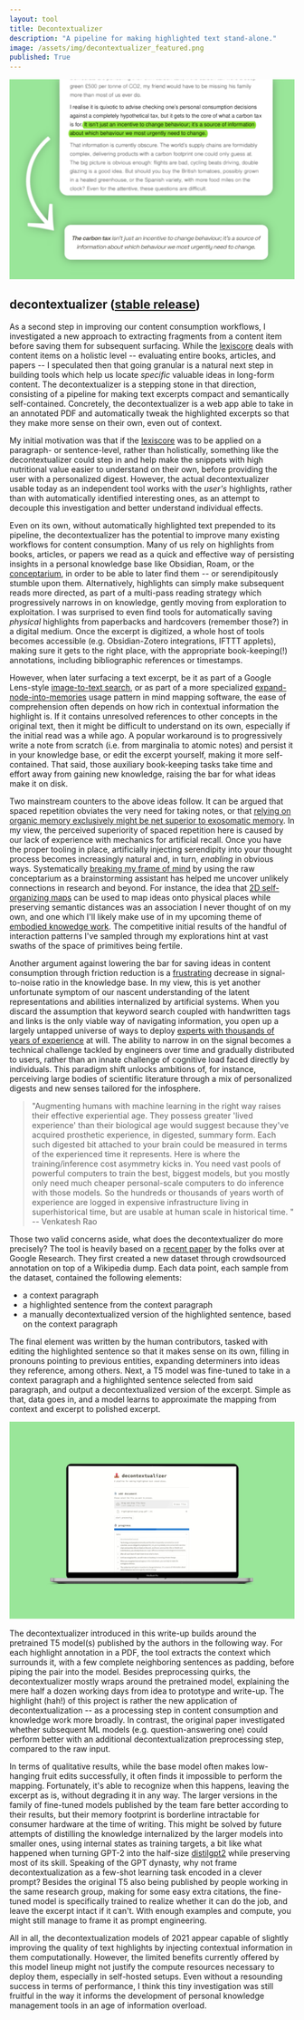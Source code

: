 ```yaml
---
layout: tool
title: Decontextualizer
description: "A pipeline for making highlighted text stand-alone."
image: /assets/img/decontextualizer_featured.png
published: True
---
```


![](/assets/img/decontextualizer_featured.png)

## decontextualizer ([stable release](https://github.com/paulbricman/decontextualizer))

As a second step in improving our content consumption workflows, I investigated a new approach to extracting fragments from a content item before saving them for subsequent surfacing. While the [lexiscore](/thoughtware/lexiscore) deals with content items on a holistic level -- evaluating entire books, articles, and papers -- I speculated then that going granular is a natural next step in building tools which help us locate *specific* valuable ideas in long-form content. The decontextualizer is a stepping stone in that direction, consisting of a pipeline for making text excerpts compact and semantically self-contained. Concretely, the decontextualizer is a web app able to take in an annotated PDF and automatically tweak the highlighted excerpts so that they make more sense on their own, even out of context.

My initial motivation was that if the [lexiscore](/thoughtware/lexiscore) was to be applied on a paragraph- or sentence-level, rather than holistically, something like the decontextualizer could step in and help make the snippets with high nutritional value easier to understand on their own, before providing the user with a personalized digest. However, the actual decontextualizer usable today as an independent tool works with the *user's* highlights, rather than with automatically identified interesting ones, as an attempt to decouple this investigation and better understand individual effects.

Even on its own, without automatically highlighted text prepended to its pipeline, the decontextualizer has the potential to improve many existing workflows for content consumption. Many of us rely on highlights from books, articles, or papers we read as a quick and effective way of persisting insights in a personal knowledge base like Obsidian, Roam, or the [conceptarium](/thoughtware/conceptarium), in order to be able to later find them -- or serendipitously stumble upon them. Alternatively, highlights can simply make subsequent reads more directed, as part of a multi-pass reading strategy which progressively narrows in on knowledge, gently moving from exploration to exploitation. I was surprised to even find tools for automatically saving *physical* highlights from paperbacks and hardcovers (remember those?) in a digital medium. Once the excerpt is digitized, a whole host of tools becomes accessible (e.g. Obsidian-Zotero integrations, IFTTT applets), making sure it gets to the right place, with the appropriate book-keeping(!) annotations, including bibliographic references or timestamps.

However, when later surfacing a text excerpt, be it as part of a Google Lens-style [image-to-text search](/reflections/early-conceptarium-workflows), or as part of a more specialized [expand-node-into-memories](/reflections/conversational-multiverses) usage pattern in mind mapping software, the ease of comprehension often depends on how rich in contextual information the highlight is. If it contains unresolved references to other concepts in the original text, then it might be difficult to understand on its own, especially if the initial read was a while ago. A popular workaround is to progressively write a note from scratch (i.e. from marginalia to atomic notes) and persist it in your knowledge base, or edit the excerpt yourself, making it more self-contained. That said, those auxiliary book-keeping tasks take time and effort away from gaining new knowledge, raising the bar for what ideas make it on disk.

Two mainstream counters to the above ideas follow. It can be argued that spaced repetition obviates the very need for taking notes, or that [relying on organic memory exclusively might be net superior to exosomatic memory](http://augmentingcognition.com/ltm.html). In my view, the perceived superiority of spaced repetition here is caused by our lack of experience with mechanics for artificial recall. Once you have the proper tooling in place, artificially injecting serendipity into your thought process becomes increasingly natural and, in turn, *enabling* in obvious ways. Systematically [breaking my frame of mind](/reflections/breaking-frames) by using the raw conceptarium as a brainstorming assistant has helped me uncover unlikely connections in research and beyond. For instance, the idea that [2D self-organizing maps](https://demogng.de/) can be used to map ideas onto physical places while preserving semantic distances was an association I never thought of on my own, and one which I'll likely make use of in my upcoming theme of [embodied knowedge work](/reflections/twenty-one). The competitive initial results of the handful of interaction patterns I've sampled through my explorations hint at vast swaths of the space of primitives being fertile.

Another argument against lowering the bar for saving ideas in content consumption through friction reduction is a [frustrating](https://notes.linkingyourthinking.com/Umami/Mental+Squeeze+Point) decrease in signal-to-noise ratio in the knowledge base. In my view, this is yet another unfortunate symptom of our nascent understanding of the latent representations and abilities internalized by artificial systems. When you discard the assumption that keyword search coupled with handwritten tags and links is the only viable way of navigating information, you open up a largely untapped universe of ways to deploy [experts with thousands of years of experience](https://studio.ribbonfarm.com/p/superhistory-not-superintelligence) at will. The ability to narrow in on the signal becomes a technical challenge tackled by engineers over time and gradually distributed to users, rather than an innate challenge of cognitive load faced directly by individuals. This paradigm shift unlocks ambitions of, for instance, perceiving large bodies of scientific literature through a mix of personalized digests and new senses tailored for the infosphere.

> "Augmenting humans with machine learning in the right way raises their effective experiential age. They possess greater 'lived experience' than their biological age would suggest because they've acquired prosthetic experience, in digested, summary form. Each such digested bit attached to your brain could be measured in terms of the experienced time it represents. Here is where the training/inference cost asymmetry kicks in. You need vast pools of powerful computers to train the best, biggest models, but you mostly only need much cheaper personal-scale computers to do inference with those models. So the hundreds or thousands of years worth of experience are logged in expensive infrastructure living in superhistorical time, but are usable at human scale in historical time. " -- Venkatesh Rao

Those two valid concerns aside, what does the decontextualizer do more precisely? The tool is heavily based on a [recent paper](https://arxiv.org/pdf/2102.05169.pdf) by the folks over at Google Research. They first created a new dataset through crowdsourced annotation on top of a Wikipedia dump. Each data point, each sample from the dataset, contained the following elements:

- a context paragraph
- a highlighted sentence from the context paragraph
- a manually decontextualized version of the highlighted sentence, based on the context paragraph

The final element was written by the human contributors, tasked with editing the highlighted sentence so that it makes sense on its own, filling in pronouns pointing to previous entities, expanding determiners into ideas they reference, among others. Next, a T5 model was fine-tuned to take in a context paragraph and a highlighted sentence selected from said paragraph, and output a decontextualized version of the excerpt. Simple as that, data goes in, and a model learns to approximate the mapping from context and excerpt to polished excerpt.

![](/assets/img/decontextualizer_mockup.png)

The decontextualizer introduced in this write-up builds around the pretrained T5 model(s) published by the authors in the following way. For each highlight annotation in a PDF, the tool extracts the context which surrounds it, with a few complete neighboring sentences as padding, before piping the pair into the model. Besides preprocessing quirks, the decontextualizer mostly wraps around the pretrained model, explaining the mere half a dozen working days from idea to prototype and write-up. The highlight (hah!) of this project is rather the new application of decontextualization -- as a processing step in content consumption and knowledge work more broadly. In contrast, the original paper investigated whether subsequent ML models (e.g. question-answering one) could perform better with an additional decontextualization preprocessing step, compared to the raw input.

In terms of qualitative results, while the base model often makes low-hanging fruit edits successfully, it often finds it impossible to perform the mapping. Fortunately, it's able to recognize when this happens, leaving the excerpt as is, without degrading it in any way. The larger versions in the family of fine-tuned models published by the team fare better according to their results, but their memory footprint is borderline intractable for consumer hardware at the time of writing. This might be solved by future attempts of distilling the knowledge internalized by the larger models into smaller ones, using internal states as training targets, a bit like what happened when turning GPT-2 into the half-size [distilgpt2](https://huggingface.co/distilgpt2) while preserving most of its skill. Speaking of the GPT dynasty, why not frame decontextualization as a few-shot learning task encoded in a clever prompt? Besides the original T5 also being published by people working in the same research group, making for some easy extra citations, the fine-tuned model is specifically trained to realize whether it can do the job, and leave the excerpt intact if it can't. With enough examples and compute, you might still manage to frame it as prompt engineering.

All in all, the decontextualization models of 2021 appear capable of slightly improving the quality of text highlights by injecting contextual information in them computationally. However, the limited benefits currently offered by this model lineup might not justify the compute resources necessary to deploy them, especially in self-hosted setups. Even without a resounding success in terms of performance, I think this tiny investigation was still fruitful in the way it informs the development of personal knowledge management tools in an age of information overload. 